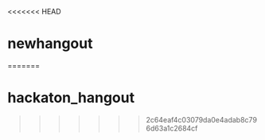 <<<<<<< HEAD
# newhangout
=======
# hackaton_hangout
>>>>>>> 2c64eaf4c03079da0e4adab8c796d63a1c2684cf
